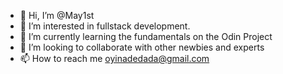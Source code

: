 - 👋 Hi, I’m @May1st
- 👀 I’m interested in fullstack development.
- 🌱 I’m currently learning the fundamentals on the Odin Project
- 💞️ I’m looking to collaborate with other newbies and experts
- 📫 How to reach me oyinadedada@gmail.com

<!---
May1st/May1st is a ✨ special ✨ repository because its `README.md` (this file) appears on your GitHub profile.
You can click the Preview link to take a look at your changes.
--->
